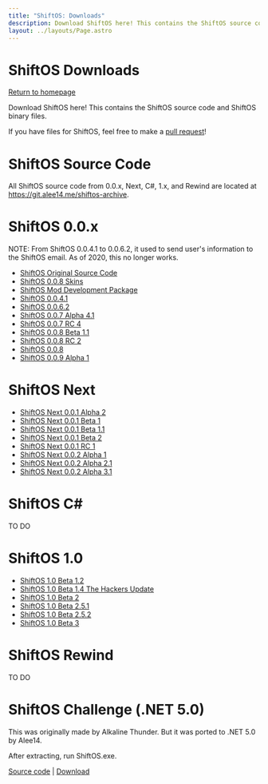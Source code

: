```yaml
---
title: "ShiftOS: Downloads"
description: Download ShiftOS here! This contains the ShiftOS source code and ShiftOS binary files.
layout: ../layouts/Page.astro
---
```



# ShiftOS Downloads

[Return to homepage](/)

Download ShiftOS here! This contains the ShiftOS source code and ShiftOS binary files.

If you have files for ShiftOS, feel free to make a [pull request](https://github.com/Alee14/shiftos-website)!

# ShiftOS Source Code
All ShiftOS source code from 0.0.x, Next, C#, 1.x, and Rewind are located at https://git.alee14.me/shiftos-archive.

# ShiftOS 0.0.x

NOTE: From ShiftOS 0.0.4.1 to 0.0.6.2, it used to send user's information to the ShiftOS email. As of 2020, this no longer works.

- [ShiftOS Original Source Code](https://git.alee14.me/shiftos-archive/ShiftOS)
- [ShiftOS 0.0.8 Skins](https://github.com/Alee14/shiftos-website/raw/master/public/assets/downloads/0.0.x/shiftos-skins.tar.gz)
- [ShiftOS Mod Development Package](https://github.com/Alee14/shiftos-website/raw/master/public/assets/downloads/0.0.x/shiftos-mod.tar.gz)
- [ShiftOS 0.0.4.1](https://github.com/Alee14/shiftos-website/raw/master/public/assets/downloads/0.0.x/shiftos%200.0.4.1%20(run%20as%20admin!).exe)
- [ShiftOS 0.0.6.2](https://github.com/Alee14/shiftos-website/raw/master/public/assets/downloads/0.0.x/ShiftOS%200.0.6.2.exe)
- [ShiftOS 0.0.7 Alpha 4.1](https://github.com/Alee14/shiftos-website/raw/master/public/assets/downloads/0.0.x/ShiftOS%200.0.7%20Alpha%204.1.exe)
- [ShiftOS 0.0.7 RC 4](https://github.com/Alee14/shiftos-website/raw/master/public/assets/downloads/0.0.x/shiftos_0.0.7_rc4.exe)
- [ShiftOS 0.0.8 Beta 1.1](https://github.com/Alee14/shiftos-website/raw/master/public/assets/downloads/0.0.x/ShiftOS%200.0.8%20Beta%201.1.zip)
- [ShiftOS 0.0.8 RC 2](https://github.com/Alee14/shiftos-website/raw/master/public/assets/downloads/0.0.x/ShiftOS%200.0.8%20RC2.exe)
- [ShiftOS 0.0.8](https://github.com/Alee14/shiftos-website/raw/master/public/assets/downloads/0.0.x/ShiftOS_0.0.8_Public_Release.exe)
- [ShiftOS 0.0.9 Alpha 1](https://github.com/Alee14/shiftos-website/raw/master/public/assets/downloads/0.0.x/ShiftOS%200.0.9%20Alpha%201.exe)

# ShiftOS Next

- [ShiftOS Next 0.0.1 Alpha 2](https://github.com/Alee14/shiftos-website/raw/master/public/assets/downloads/next/ShiftOS%20Next%200.0.1%20Alpha%202.exe)
- [ShiftOS Next 0.0.1 Beta 1](https://github.com/Alee14/shiftos-website/raw/master/public/assets/downloads/next/ShiftOS%20Next%200.0.1%20Beta%201.exe)
- [ShiftOS Next 0.0.1 Beta 1.1](https://github.com/Alee14/shiftos-website/raw/master/public/assets/downloads/next/ShiftOS%20Next%200.0.1%20Beta%201.1.exe)
- [ShiftOS Next 0.0.1 Beta 2](https://github.com/Alee14/shiftos-website/raw/master/public/assets/downloads/next/ShiftOS%20Next%200.0.1%20Beta%202.exe)
- [ShiftOS Next 0.0.1 RC 1](https://github.com/Alee14/shiftos-website/raw/master/public/assets/downloads/next/ShiftOS%20Next%200.0.1%20RC1.exe)
- [ShiftOS Next 0.0.2 Alpha 1](https://github.com/Alee14/shiftos-website/raw/master/public/assets/downloads/next/ShiftOS-Next.0.0.2.Alpha.1.exe)
- [ShiftOS Next 0.0.2 Alpha 2.1](https://github.com/Alee14/shiftos-website/raw/master/public/assets/downloads/next/ShiftOS.Next.0.0.2.Alpha.2.1.exe)
- [ShiftOS Next 0.0.2 Alpha 3.1](https://github.com/Alee14/shiftos-website/raw/master/public/assets/downloads/next/shiftos_next.0.0.2.Alpha.3.1.exe)

# ShiftOS C#

TO DO

# ShiftOS 1.0

- [ShiftOS 1.0 Beta 1.2](https://github.com/Alee14/shiftos-website/raw/master/public/assets/downloads/1.x/shiftos_1.0_beta_1.2.zip)
- [ShiftOS 1.0 Beta 1.4 The Hackers Update](https://github.com/Alee14/shiftos-website/raw/master/public/assets/downloads/1.x/shiftos_1.0_beta_1.4_-_the_hacker_s_update.zip)
- [ShiftOS 1.0 Beta 2](https://github.com/Alee14/shiftos-website/raw/master/public/assets/downloads/1.x/shiftos_1.0_beta_2.zip)
- [ShiftOS 1.0 Beta 2.5.1](https://github.com/Alee14/shiftos-website/raw/master/public/assets/downloads/1.x/shiftos_1.0_beta_2.5.1.zip)
- [ShiftOS 1.0 Beta 2.5.2](https://github.com/Alee14/shiftos-website/raw/master/public/assets/downloads/1.x/shiftos_1.0_beta_2.5.2.zip)
- [ShiftOS 1.0 Beta 3](https://github.com/Alee14/shiftos-website/raw/master/public/assets/downloads/1.x/shiftos-10-beta-3.tar.gz)

# ShiftOS Rewind

TO DO

# ShiftOS Challenge (.NET 5.0)

This was originally made by Alkaline Thunder. But it was ported to .NET 5.0 by Alee14.

After extracting, run ShiftOS.exe.

[Source code](https://github.com/Alee14/shiftos-challenge) | [Download](https://github.com/Alee14/shiftos-website/raw/master/public/assets/downloads/shiftos_dotnet.zip)